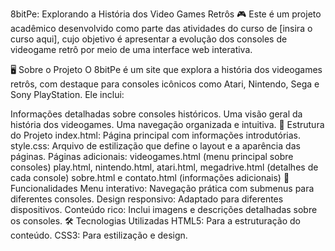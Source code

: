 8bitPe: Explorando a História dos Video Games Retrôs 🎮
Este é um projeto acadêmico desenvolvido como parte das atividades do curso de [insira o curso aqui], cujo objetivo é apresentar a evolução dos consoles de videogame retrô por meio de uma interface web interativa.

🖥️ Sobre o Projeto
O 8bitPe é um site que explora a história dos videogames retrôs, com destaque para consoles icônicos como Atari, Nintendo, Sega e Sony PlayStation. Ele inclui:

Informações detalhadas sobre consoles históricos.
Uma visão geral da história dos videogames.
Uma navegação organizada e intuitiva.
📁 Estrutura do Projeto
index.html: Página principal com informações introdutórias.
style.css: Arquivo de estilização que define o layout e a aparência das páginas.
Páginas adicionais:
videogames.html (menu principal sobre consoles)
play.html, nintendo.html, atari.html, megadrive.html (detalhes de cada console)
sobre.html e contato.html (informações adicionais)
🚀 Funcionalidades
Menu interativo: Navegação prática com submenus para diferentes consoles.
Design responsivo: Adaptado para diferentes dispositivos.
Conteúdo rico: Inclui imagens e descrições detalhadas sobre os consoles.
🛠️ Tecnologias Utilizadas
HTML5: Para a estruturação do conteúdo.
CSS3: Para estilização e design.
